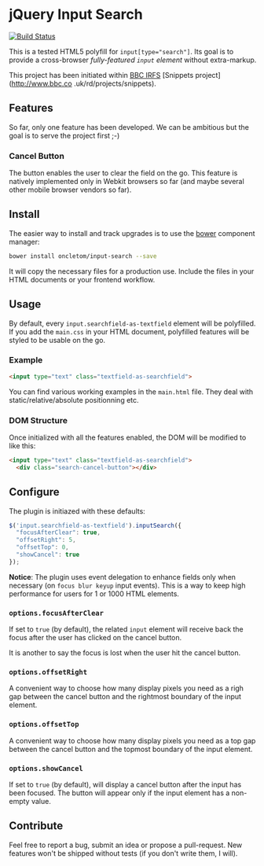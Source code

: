 # jQuery Input Search

[![Build Status](https://travis-ci.org/oncletom/input-search.png?branch=master)](https://travis-ci.org/oncletom/input-search)

This is a tested HTML5 polyfill for `input[type="search"]`.
Its goal is to provide a cross-browser *fully-featured `input` element* without extra-markup.

This project has been initiated within [BBC IRFS](http://bbc.co.uk/rd/irfs.html) [Snippets project](http://www.bbc.co
.uk/rd/projects/snippets).

## Features

So far, only one feature has been developed. We can be ambitious but the goal
is to serve the project first ;-)

### Cancel Button

The button enables the user to clear the field on the go.
This feature is natively implemented only in Webkit browsers so far (and
maybe several other mobile browser vendors so far).


## Install

The easier way to install and track upgrades is to use the [bower](https://github.com/twitter/bower) component manager:

```bash
bower install oncletom/input-search --save
```

It will copy the necessary files for a production use.
Include the files in your HTML documents or your frontend workflow.


## Usage

By default, every `input.searchfield-as-textfield` element will be polyfilled.
If you add the `main.css` in your HTML document, polyfilled features will be styled to be usable on the go.

### Example

```html
<input type="text" class="textfield-as-searchfield">
```

You can find various working examples in the `main.html` file. They deal with static/relative/absolute positionning
etc.

### DOM Structure

Once initialized with all the features enabled, the DOM will be modified to like this:

```html
<input type="text" class="textfield-as-searchfield">
  <div class="search-cancel-button"></div>
```


## Configure

The plugin is initiazed with these defaults:

```javascript
$('input.searchfield-as-textfield').inputSearch({
  "focusAfterClear": true,
  "offsetRight": 5,
  "offsetTop": 0,
  "showCancel": true
});
```

**Notice**: The plugin uses event delegation to enhance fields only when necessary (on `focus blur keyup` input
events).
This is a way to keep high performance for users for 1 or 1000 HTML elements.


### `options.focusAfterClear`

If set to `true` (by default), the related `input` element will receive back
the focus after the user has clicked on the cancel button.

It is another to say the focus is lost when the user hit the cancel button.

### `options.offsetRight`

A convenient way to choose how many display pixels you need as a righ gap between
the cancel button and the rightmost boundary of the input element.

### `options.offsetTop`

A convenient way to choose how many display pixels you need as a top gap between
the cancel button and the topmost boundary of the input element.

### `options.showCancel`

If set to `true` (by default), will display a cancel button after the input
has been focused. The button will appear only if the input element has a
non-empty value.

## Contribute

Feel free to report a bug, submit an idea or propose a pull-request.
New features won't be shipped without tests (if you don't write them, I will).
